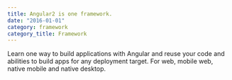 ```yaml
---
title: Angular2 is one framework.
date: "2016-01-01"
category: framework
category_title: Framework
---
```


Learn one way to build applications with Angular and reuse your code and abilities to build apps for any deployment target. For web, mobile web, native mobile and native desktop.

